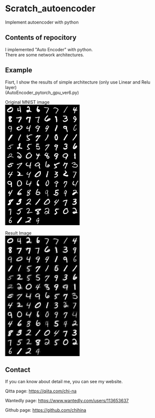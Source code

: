 # Scratch_autoencoder
Implement autoencoder with python

## Contents of repocitory
I implemented "Auto Encoder" with python.  
There are some network architectures. 

## Example 
Fisrt, I show the results of simple architecture (only use Linear and Relu layer)  
(AutoEncoder_pytorch_gpu_ver6.py)  

Original MNIST image  
![Original image](https://github.com/chihina/Scratch_autoencoder/blob/master/autoencoder_0402_gpu_ver6/ori_image_validation_3.png)

Result Image  
![Result image](https://github.com/chihina/Scratch_autoencoder/blob/master/autoencoder_0402_gpu_ver6/cha_image_validation_3.png)

## Contact
If you can know about detail me, you can see my website.

Qitta page: https://qiita.com/chi-na  

Wantedly page: https://www.wantedly.com/users/113653637  

Github page: https://github.com/chihina
